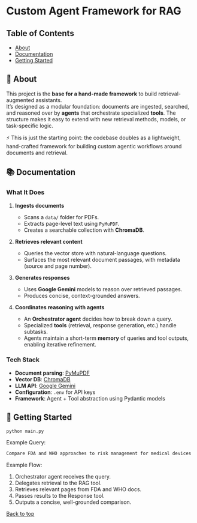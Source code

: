 # Custom Agent Framework for RAG

<a name="top"></a>

## Table of Contents

- [About](#-about)
- [Documentation](#-documentation)
- [Getting Started](#-getting-started)

## 🚀 About

This project is the **base for a hand-made framework** to build retrieval-augmented assistants.  
It’s designed as a modular foundation: documents are ingested, searched, and reasoned over by **agents** that orchestrate specialized **tools**. The structure makes it easy to extend with new retrieval methods, models, or task-specific logic.

⚡ This is just the starting point: the codebase doubles as a lightweight, hand-crafted framework for building custom agentic workflows around documents and retrieval.

## 📚 Documentation 

### What It Does

1. **Ingests documents**  
   - Scans a `data/` folder for PDFs.  
   - Extracts page-level text using `PyMuPDF`.  
   - Creates a searchable collection with **ChromaDB**.  

2. **Retrieves relevant content**  
   - Queries the vector store with natural-language questions.  
   - Surfaces the most relevant document passages, with metadata (source and page number).  

3. **Generates responses**  
   - Uses **Google Gemini** models to reason over retrieved passages.  
   - Produces concise, context-grounded answers.  

4. **Coordinates reasoning with agents**  
   - An **Orchestrator agent** decides how to break down a query.  
   - Specialized **tools** (retrieval, response generation, etc.) handle subtasks.  
   - Agents maintain a short-term **memory** of queries and tool outputs, enabling iterative refinement.  

### Tech Stack

- **Document parsing**: [PyMuPDF](https://pymupdf.readthedocs.io/en/latest/)
- **Vector DB**: [ChromaDB](https://www.trychroma.com/)
- **LLM API**: [Google Gemini](https://ai.google.dev/)
- **Configuration**: `.env` for API keys
- **Framework**: Agent + Tool abstraction using Pydantic models

## 📝 Getting Started

```bash
python main.py
```

Example Query:

```bash
Compare FDA and WHO approaches to risk management for medical devices
```

Example Flow:

1. Orchestrator agent receives the query.
2. Delegates retrieval to the RAG tool.
3. Retrieves relevant pages from FDA and WHO docs.
4. Passes results to the Response tool.
5. Outputs a concise, well-grounded comparison.



[Back to top](#top)
